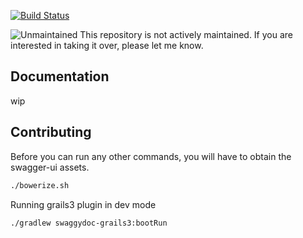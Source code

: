 
[![Build Status](https://travis-ci.org/binlecode/swaggydoc.svg?branch=develop)](https://travis-ci.org/binlecode/swaggydoc)


![Unmaintained](https://img.shields.io/badge/status-unmaintained-yellow.svg) This repository is not actively maintained. If you are interested in taking it over, please let me know.

## Documentation

wip

## Contributing

Before you can run any other commands, you will have to obtain the swagger-ui assets.

```bash
./bowerize.sh
```

Running grails3 plugin in dev mode
```bash
./gradlew swaggydoc-grails3:bootRun
```
